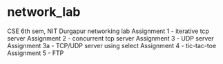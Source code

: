 # network_lab
CSE 6th sem, NIT Durgapur networking lab
Assignment 1 - iterative tcp server
Assignment 2 - concurrent tcp server
Assignment 3 - UDP server
Assignment 3a - TCP/UDP server using select
Assignment 4 - tic-tac-toe
Assignment 5 - FTP